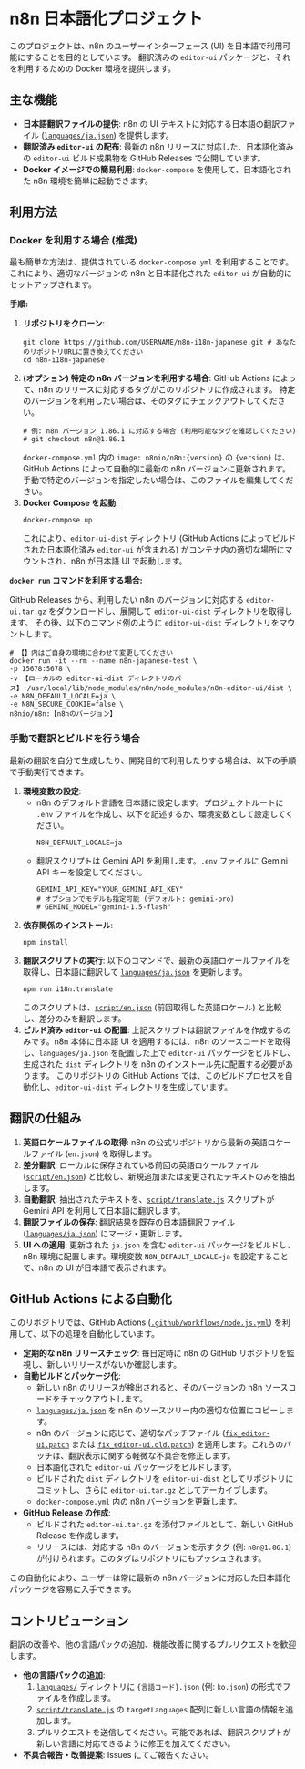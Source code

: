 # n8n 日本語化プロジェクト

このプロジェクトは、n8n のユーザーインターフェース (UI) を日本語で利用可能にすることを目的としています。
翻訳済みの `editor-ui` パッケージと、それを利用するための Docker 環境を提供します。

## 主な機能

*   **日本語翻訳ファイルの提供**: n8n の UI テキストに対応する日本語の翻訳ファイル ([`languages/ja.json`](languages/ja.json:0)) を提供します。
*   **翻訳済み `editor-ui` の配布**: 最新の n8n リリースに対応した、日本語化済みの `editor-ui` ビルド成果物を GitHub Releases で公開しています。
*   **Docker イメージでの簡易利用**: `docker-compose` を使用して、日本語化された n8n 環境を簡単に起動できます。

## 利用方法

### Docker を利用する場合 (推奨)

最も簡単な方法は、提供されている `docker-compose.yml` を利用することです。
これにより、適切なバージョンの n8n と日本語化された `editor-ui` が自動的にセットアップされます。

**手順:**

1.  **リポジトリをクローン**:
    ```shell
    git clone https://github.com/USERNAME/n8n-i18n-japanese.git # あなたのリポジトリURLに置き換えてください
    cd n8n-i18n-japanese
    ```
2.  **(オプション) 特定の n8n バージョンを利用する場合**:
    GitHub Actions によって、n8n のリリースに対応するタグがこのリポジトリに作成されます。
    特定のバージョンを利用したい場合は、そのタグにチェックアウトしてください。
    ```shell
    # 例: n8n バージョン 1.86.1 に対応する場合 (利用可能なタグを確認してください)
    # git checkout n8n@1.86.1
    ```
    `docker-compose.yml` 内の `image: n8nio/n8n:{version}` の `{version}` は、GitHub Actions によって自動的に最新の n8n バージョンに更新されます。手動で特定のバージョンを指定したい場合は、このファイルを編集してください。
3.  **Docker Compose を起動**:
    ```shell
    docker-compose up
    ```
    これにより、`editor-ui-dist` ディレクトリ (GitHub Actions によってビルドされた日本語化済み `editor-ui` が含まれる) がコンテナ内の適切な場所にマウントされ、n8n が日本語 UI で起動します。

**`docker run` コマンドを利用する場合:**

GitHub Releases から、利用したい n8n のバージョンに対応する `editor-ui.tar.gz` をダウンロードし、展開して `editor-ui-dist` ディレクトリを取得します。
その後、以下のコマンド例のように `editor-ui-dist` ディレクトリをマウントします。

```shell
# 【】内はご自身の環境に合わせて変更してください
docker run -it --rm --name n8n-japanese-test \
-p 15678:5678 \
-v 【ローカルの editor-ui-dist ディレクトリのパス】:/usr/local/lib/node_modules/n8n/node_modules/n8n-editor-ui/dist \
-e N8N_DEFAULT_LOCALE=ja \
-e N8N_SECURE_COOKIE=false \
n8nio/n8n:【n8nのバージョン】
```

### 手動で翻訳とビルドを行う場合

最新の翻訳を自分で生成したり、開発目的で利用したりする場合は、以下の手順で手動実行できます。

1.  **環境変数の設定**:
    *   n8n のデフォルト言語を日本語に設定します。プロジェクトルートに `.env` ファイルを作成し、以下を記述するか、環境変数として設定してください。
        ```
        N8N_DEFAULT_LOCALE=ja
        ```
    *   翻訳スクリプトは Gemini API を利用します。`.env` ファイルに Gemini API キーを設定してください。
        ```
        GEMINI_API_KEY="YOUR_GEMINI_API_KEY"
        # オプションでモデルも指定可能 (デフォルト: gemini-pro)
        # GEMINI_MODEL="gemini-1.5-flash"
        ```
2.  **依存関係のインストール**:
    ```shell
    npm install
    ```
3.  **翻訳スクリプトの実行**:
    以下のコマンドで、最新の英語ロケールファイルを取得し、日本語に翻訳して [`languages/ja.json`](languages/ja.json:0) を更新します。
    ```shell
    npm run i18n:translate
    ```
    このスクリプトは、[`script/en.json`](script/en.json:0) (前回取得した英語ロケール) と比較し、差分のみを翻訳します。
4.  **ビルド済み `editor-ui` の配置**:
    上記スクリプトは翻訳ファイルを作成するのみです。n8n 本体に日本語 UI を適用するには、n8n のソースコードを取得し、`languages/ja.json` を配置した上で `editor-ui` パッケージをビルドし、生成された `dist` ディレクトリを n8n のインストール先に配置する必要があります。
    このリポジトリの GitHub Actions では、このビルドプロセスを自動化し、`editor-ui-dist` ディレクトリを生成しています。

## 翻訳の仕組み

1.  **英語ロケールファイルの取得**: n8n の公式リポジトリから最新の英語ロケールファイル (`en.json`) を取得します。
2.  **差分翻訳**: ローカルに保存されている前回の英語ロケールファイル ([`script/en.json`](script/en.json:0)) と比較し、新規追加または変更されたテキストのみを抽出します。
3.  **自動翻訳**: 抽出されたテキストを、[`script/translate.js`](script/translate.js:0) スクリプトが Gemini API を利用して日本語に翻訳します。
4.  **翻訳ファイルの保存**: 翻訳結果を既存の日本語翻訳ファイル ([`languages/ja.json`](languages/ja.json:0)) にマージ・更新します。
5.  **UI への適用**: 更新された `ja.json` を含む `editor-ui` パッケージをビルドし、n8n 環境に配置します。環境変数 `N8N_DEFAULT_LOCALE=ja` を設定することで、n8n の UI が日本語で表示されます。

## GitHub Actions による自動化

このリポジトリでは、GitHub Actions ([`.github/workflows/node.js.yml`](.github/workflows/node.js.yml:0)) を利用して、以下の処理を自動化しています。

*   **定期的な n8n リリースチェック**: 毎日定時に n8n の GitHub リポジトリを監視し、新しいリリースがないか確認します。
*   **自動ビルドとパッケージ化**:
    *   新しい n8n のリリースが検出されると、そのバージョンの n8n ソースコードをチェックアウトします。
    *   [`languages/ja.json`](languages/ja.json:0) を n8n のソースツリー内の適切な位置にコピーします。
    *   n8n のバージョンに応じて、適切なパッチファイル ([`fix_editor-ui.patch`](fix_editor-ui.patch:0) または [`fix_editor-ui.old.patch`](fix_editor-ui.old.patch:0)) を適用します。これらのパッチは、翻訳表示に関する軽微な不具合を修正します。
    *   日本語化された `editor-ui` パッケージをビルドします。
    *   ビルドされた `dist` ディレクトリを `editor-ui-dist` としてリポジトリにコミットし、さらに `editor-ui.tar.gz` としてアーカイブします。
    *   `docker-compose.yml` 内の n8n バージョンを更新します。
*   **GitHub Release の作成**:
    *   ビルドされた `editor-ui.tar.gz` を添付ファイルとして、新しい GitHub Release を作成します。
    *   リリースには、対応する n8n のバージョンを示すタグ (例: `n8n@1.86.1`) が付けられます。このタグはリポジトリにもプッシュされます。

この自動化により、ユーザーは常に最新の n8n バージョンに対応した日本語化パッケージを容易に入手できます。

## コントリビューション

翻訳の改善や、他の言語パックの追加、機能改善に関するプルリクエストを歓迎します。

*   **他の言語パックの追加**:
    1.  [`languages/`](languages/) ディレクトリに `{言語コード}.json` (例: `ko.json`) の形式でファイルを作成します。
    2.  [`script/translate.js`](script/translate.js:0) の `targetLanguages` 配列に新しい言語の情報を追加します。
    3.  プルリクエストを送信してください。可能であれば、翻訳スクリプトが新しい言語に対応できるように修正を加えてください。
*   **不具合報告・改善提案**: Issues にてご報告ください。
